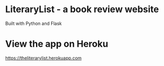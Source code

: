 # LiteraryList - a book review website 

Built with Python and Flask

# View the app on Heroku
https://theliterarylist.herokuapp.com
